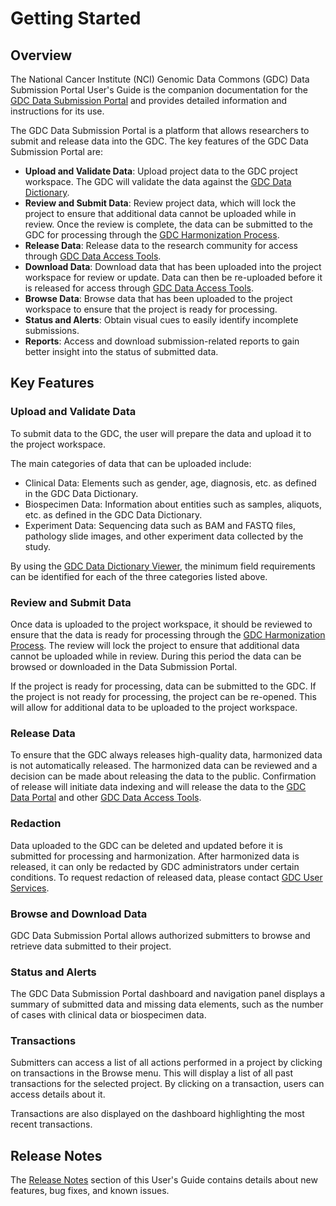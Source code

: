 # Getting Started

## Overview

The National Cancer Institute (NCI) Genomic Data Commons (GDC) Data Submission Portal User's Guide is the companion documentation for the [GDC Data Submission Portal](https://gdc.nci.nih.gov/submit-data/gdc-data-submission-portal) and provides detailed information and instructions for its use.

The GDC Data Submission Portal is a platform that allows researchers to submit and release data into the GDC. The key features of the GDC Data Submission Portal are:

* __Upload and Validate Data__: Upload project data to the GDC project workspace. The GDC will validate the data against the [GDC Data Dictionary](https://gdc-docs.nci.nih.gov/Data_Dictionary/).
* __Review and Submit Data__: Review project data, which will lock the project to ensure that additional data cannot be uploaded while in review. Once the review is complete, the data can be submitted to the GDC for processing through the [GDC Harmonization Process](https://gdc.nci.nih.gov/submit-data/gdc-data-harmonization).
* __Release Data__: Release data to the research community for access through [GDC Data Access Tools](https://gdc.nci.nih.gov/access-data/data-access-processes-and-tools).
* __Download Data__: Download data that has been uploaded into the project workspace for review or update. Data can then be re-uploaded before it is released for access through [GDC Data Access Tools](https://gdc.nci.nih.gov/access-data/data-access-processes-and-tools).
* __Browse Data__: Browse data that has been uploaded to the project workspace to ensure that the project is ready for processing.
* __Status and Alerts__: Obtain visual cues to easily identify incomplete submissions.
* __Reports__: Access and download submission-related reports to gain better insight into the status of submitted data.

## Key Features

### Upload and Validate Data
To submit data to the GDC, the user will prepare the data and upload it to the project workspace.

The main categories of data that can be uploaded include:

* Clinical Data: Elements such as gender, age, diagnosis, etc. as defined in the GDC Data Dictionary.
* Biospecimen Data: Information about entities such as samples, aliquots, etc. as defined in the GDC Data Dictionary.
* Experiment Data: Sequencing data such as BAM and FASTQ files, pathology slide images, and other experiment data collected by the study.

By using the [GDC Data Dictionary Viewer](../../Data_Dictionary/viewer.md), the minimum field requirements can be identified for each of the three categories listed above.

### Review and Submit Data

Once data is uploaded to the project workspace, it should be reviewed to ensure that the data is ready for processing through the [GDC Harmonization Process](https://gdc.nci.nih.gov/submit-data/gdc-data-harmonization). The review will lock the project to ensure that additional data cannot be uploaded while in review. During this period the data can be browsed or downloaded in the Data Submission Portal.

If the project is ready for processing, data can be submitted to the GDC. If the project is not ready for processing, the project can be re-opened. This will allow for additional data to be uploaded to the project workspace.

### Release Data

To ensure that the GDC always releases high-quality data, harmonized data is not automatically released. The  harmonized data can be reviewed and a decision can be made about releasing the data to the public. Confirmation of release will initiate data indexing and will release the data to the [GDC Data Portal](https://gdc-portal.nci.nih.gov/projects/t) and other [GDC Data Access Tools](https://gdc.nci.nih.gov/access-data/data-access-processes-and-tools).

### Redaction

Data uploaded to the GDC can be deleted and updated before it is submitted for processing and harmonization. After harmonized data is released, it can only be redacted by GDC administrators under certain conditions. To request redaction of released data, please contact [GDC User Services](https://gdc.nci.nih.gov/support#gdc-help-desk).

### Browse and Download Data

GDC Data Submission Portal allows authorized submitters to browse and retrieve data submitted to their project.

### Status and Alerts

The GDC Data Submission Portal dashboard and navigation panel displays a summary of submitted data and missing data elements, such as the number of cases with clinical data or biospecimen data.

### Transactions

Submitters can access a list of all actions performed in a project by clicking on transactions in the Browse menu. This will display a list of all past transactions for the selected project. By clicking on a transaction, users can access details about it.

Transactions are also displayed on the dashboard highlighting the most recent transactions.

## Release Notes

The [Release Notes](../../Data_Submission_Portal/Release_Notes/Data_Submission_Portal_Release_Notes.md) section of this User's Guide contains details about new features, bug fixes, and known issues.

